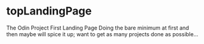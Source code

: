 # topLandingPage
The Odin Project First Landing Page
Doing the bare minimum at first and then maybe will spice it up; want to get as many projects done as possible...